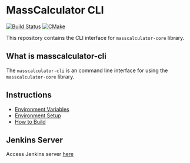 # MassCalculator CLI

[![Build Status](https://jenkins.mergimhalimi.com/buildStatus/icon?job=masscalculator-cli%2Fmaster)](https://jenkins.mergimhalimi.com/job/masscalculator-cli/job/master/)
[![CMake](https://github.com/MassCalculator/masscalculator-cli/actions/workflows/cmake.yml/badge.svg?branch=master)](https://github.com/MassCalculator/masscalculator-cli/actions/workflows/cmake.yml)

This repository contains the CLI interface for `masscalculator-core` library.

## What is masscalculator-cli

The `masscalculator-cli` is an command line interface for using the `masscalculator-core` library.

## Instructions

- [Environment Variables](docs/ENVIRONMENT.md)
- [Environment Setup](docs/SETUP.md)
- [How to Build](docs/BUILD.md)

## Jenkins Server

Access Jenkins server [here](https://jenkins.mergimhalimi.com/job/masscalculator-cli/)
